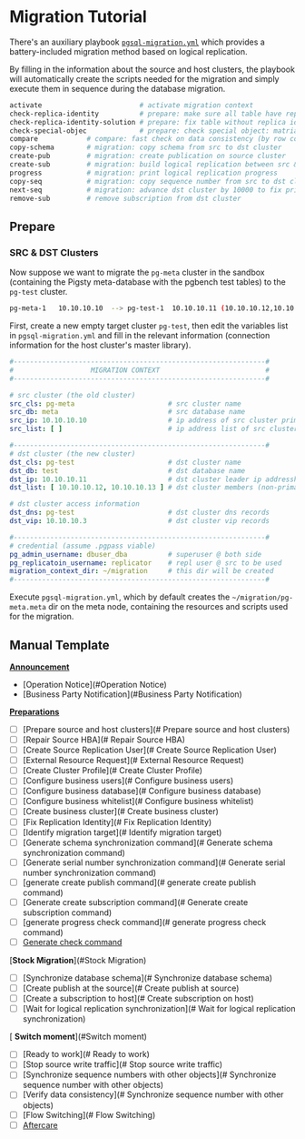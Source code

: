# Migration Tutorial

There's an auxiliary playbook [`pgsql-migration.yml`](p-pgsql.md#pgsql-migration) which provides a battery-included migration method based on logical replication. 

By filling in the information about the source and host clusters, the playbook will automatically create the scripts needed for the migration and simply execute them in sequence during the database migration.

```bash
activate                        # activate migration context
check-replica-identity          # prepare: make sure all table have replica identity
check-replica-identity-solution # prepare: fix table without replica identity
check-special-objec             # prepare: check special object: matrialized view
compare            # compare: fast check on data consistency (by row count)
copy-schema        # migration: copy schema from src to dst cluster
create-pub         # migration: create publication on source cluster
create-sub         # migration: build logical replication between src & dst clusters
progress           # migration: print logical replication progress
copy-seq           # migration: copy sequence number from src to dst cluster
next-seq           # migration: advance dst cluster by 10000 to fix primary confliction
remove-sub         # remove subscription from dst cluster
```



## Prepare

### SRC & DST Clusters

Now suppose we want to migrate the `pg-meta` cluster in the sandbox (containing the Pigsty meta-database with the pgbench test tables) to the `pg-test` cluster.


```bash
pg-meta-1	10.10.10.10  --> pg-test-1	10.10.10.11 (10.10.10.12,10.10.10.13)
```

First, create a new empty target cluster `pg-test`, then edit the variables list in `pgsql-migration.yml` and fill in the relevant information (connection information for the host cluster's master library).

```yaml
#--------------------------------------------------------------#
#                   MIGRATION CONTEXT                          #
#--------------------------------------------------------------#

# src cluster (the old cluster)
src_cls: pg-meta                       # src cluster name
src_db: meta                           # src database name
src_ip: 10.10.10.10                    # ip address of src cluster primary
src_list: [ ]                          # ip address list of src cluster members (non-primary)

#--------------------------------------------------------------#
# dst cluster (the new cluster)
dst_cls: pg-test                       # dst cluster name
dst_db: test                           # dst database name
dst_ip: 10.10.10.11                    # dst cluster leader ip addressh
dst_list: [ 10.10.10.12, 10.10.10.13 ] # dst cluster members (non-primary)

# dst cluster access information
dst_dns: pg-test                       # dst cluster dns records
dst_vip: 10.10.10.3                    # dst cluster vip records

#--------------------------------------------------------------#
# credential (assume .pgpass viable)
pg_admin_username: dbuser_dba          # superuser @ both side
pg_replicatoin_username: replicator    # repl user @ src to be used
migration_context_dir: ~/migration     # this dir will be created
#--------------------------------------------------------------#

```

Execute `pgsql-migration.yml`, which by default creates the `~/migration/pg-meta.meta` dir on the meta node, containing the resources and scripts used for the migration.





## Manual Template


[**Announcement**](#Announcement)

* [Operation Notice](#Operation Notice)
* [Business Party Notification](#Business Party Notification)

[**Preparations**](#Preparations)

* [ ] [Prepare source and host clusters](# Prepare source and host clusters)
* [ ] [Repair Source HBA](# Repair Source HBA)
* [ ] [Create Source Replication User](# Create Source Replication User)
* [ ] [External Resource Request](# External Resource Request)
* [ ] [Create Cluster Profile](# Create Cluster Profile)
* [ ] [Configure business users](# Configure business users)
* [ ] [Configure business database](# Configure business database)
* [ ] [Configure business whitelist](# Configure business whitelist)
* [ ] [Create business cluster](# Create business cluster)
* [ ] [Fix Replication Identity](# Fix Replication Identity)
* [ ] [Identify migration target](# Identify migration target)
* [ ] [Generate schema synchronization command](# Generate schema synchronization command)
* [ ] [Generate serial number synchronization command](# Generate serial number synchronization command)
* [ ] [generate create publish command](# generate create publish command)
* [ ] [Generate create subscription command](# Generate create subscription command)
* [ ] [generate progress check command](# generate progress check command)
* [ ] [Generate check command](#生成校验命令)

[**Stock Migration**](#Stock Migration)

- [ ] [Synchronize database schema](# Synchronize database schema)
- [ ] [Create publish at the source](# Create publish at source)
- [ ] [Create a subscription to host](# Create subscription on host)
- [ ] [Wait for logical replication synchronization](# Wait for logical replication synchronization)

[ **Switch moment**](#Switch moment)

- [ ] [Ready to work](# Ready to work)
- [ ] [Stop source write traffic](# Stop source write traffic)
- [ ] [Synchronize sequence numbers with other objects](# Synchronize sequence number with other objects)
- [ ] [Verify data consistency](# Synchronize sequence number with other objects)
- [ ] [Flow Switching](# Flow Switching)
- [ ] [Aftercare](#善后工作)
